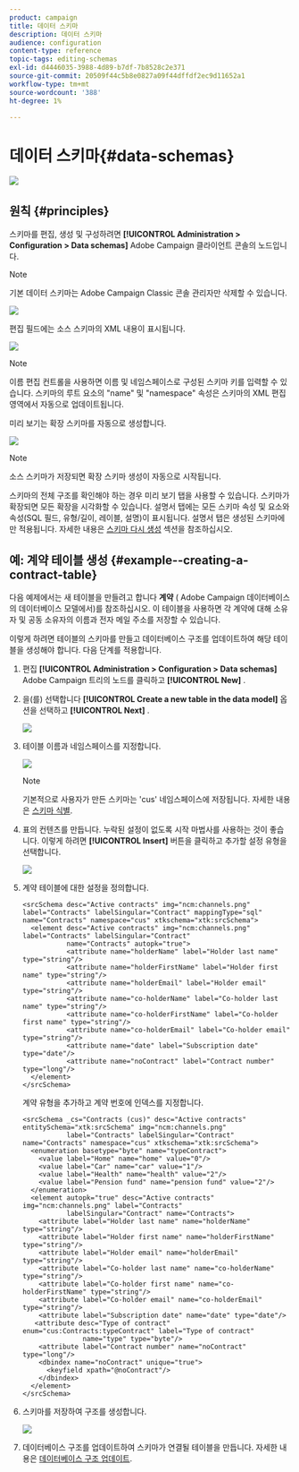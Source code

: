 ```yaml
---
product: campaign
title: 데이터 스키마
description: 데이터 스키마
audience: configuration
content-type: reference
topic-tags: editing-schemas
exl-id: d4446035-3988-4d89-b7df-7b8528c2e371
source-git-commit: 20509f44c5b8e0827a09f44dffdf2ec9d11652a1
workflow-type: tm+mt
source-wordcount: '388'
ht-degree: 1%

---
```


# 데이터 스키마{#data-schemas}

![](../../assets/v7-only.svg)

## 원칙 {#principles}

스키마를 편집, 생성 및 구성하려면 **[!UICONTROL Administration > Configuration > Data schemas]** Adobe Campaign 클라이언트 콘솔의 노드입니다.

>[!NOTE]
>
>기본 데이터 스키마는 Adobe Campaign Classic 콘솔 관리자만 삭제할 수 있습니다.

![](assets/d_ncs_integration_schema_navtree.png)

편집 필드에는 소스 스키마의 XML 내용이 표시됩니다.

![](assets/d_ncs_integration_schema_edition.png)

>[!NOTE]
>
>이름 편집 컨트롤을 사용하면 이름 및 네임스페이스로 구성된 스키마 키를 입력할 수 있습니다. 스키마의 루트 요소의 &quot;name&quot; 및 &quot;namespace&quot; 속성은 스키마의 XML 편집 영역에서 자동으로 업데이트됩니다.

미리 보기는 확장 스키마를 자동으로 생성합니다.

![](assets/d_ncs_integration_schema_edition2.png)

>[!NOTE]
>
>소스 스키마가 저장되면 확장 스키마 생성이 자동으로 시작됩니다.

스키마의 전체 구조를 확인해야 하는 경우 미리 보기 탭을 사용할 수 있습니다. 스키마가 확장되면 모든 확장을 시각화할 수 있습니다. 설명서 탭에는 모든 스키마 속성 및 요소와 속성(SQL 필드, 유형/길이, 레이블, 설명)이 표시됩니다. 설명서 탭은 생성된 스키마에만 적용됩니다. 자세한 내용은 [스키마 다시 생성](../../configuration/using/regenerating-schemas.md) 섹션을 참조하십시오.

## 예: 계약 테이블 생성 {#example--creating-a-contract-table}

다음 예제에서는 새 테이블을 만들려고 합니다 **계약** ( Adobe Campaign 데이터베이스의 데이터베이스 모델에서)를 참조하십시오. 이 테이블을 사용하면 각 계약에 대해 소유자 및 공동 소유자의 이름과 전자 메일 주소를 저장할 수 있습니다.

이렇게 하려면 테이블의 스키마를 만들고 데이터베이스 구조를 업데이트하여 해당 테이블을 생성해야 합니다. 다음 단계를 적용합니다.

1. 편집 **[!UICONTROL Administration > Configuration > Data schemas]** Adobe Campaign 트리의 노드를 클릭하고 **[!UICONTROL New]** .
1. 을(를) 선택합니다 **[!UICONTROL Create a new table in the data model]** 옵션을 선택하고 **[!UICONTROL Next]** .

   ![](assets/s_ncs_configuration_create_new_schema.png)

1. 테이블 이름과 네임스페이스를 지정합니다.

   ![](assets/s_ncs_configuration_create_new_param.png)

   >[!NOTE]
   >
   >기본적으로 사용자가 만든 스키마는 &#39;cus&#39; 네임스페이스에 저장됩니다. 자세한 내용은 [스키마 식별](../../configuration/using/about-schema-reference.md#identification-of-a-schema).

1. 표의 컨텐츠를 만듭니다. 누락된 설정이 없도록 시작 마법사를 사용하는 것이 좋습니다. 이렇게 하려면 **[!UICONTROL Insert]** 버튼을 클릭하고 추가할 설정 유형을 선택합니다.

   ![](assets/s_ncs_configuration_create_new_content.png)

1. 계약 테이블에 대한 설정을 정의합니다.

   ```
   <srcSchema desc="Active contracts" img="ncm:channels.png" label="Contracts" labelSingular="Contract" mappingType="sql" name="Contracts" namespace="cus" xtkschema="xtk:srcSchema">
     <element desc="Active contracts" img="ncm:channels.png" label="Contracts" labelSingular="Contract"
              name="Contracts" autopk="true">
              <attribute name="holderName" label="Holder last name" type="string"/>
              <attribute name="holderFirstName" label="Holder first name" type="string"/>
              <attribute name="holderEmail" label="Holder email" type="string"/>
              <attribute name="co-holderName" label="Co-holder last name" type="string"/>           
              <attribute name="co-holderFirstName" label="Co-holder first name" type="string"/>           
              <attribute name="co-holderEmail" label="Co-holder email" type="string"/>    
              <attribute name="date" label="Subscription date" type="date"/>     
              <attribute name="noContract" label="Contract number" type="long"/>  
     </element>
   </srcSchema>
   ```

   계약 유형을 추가하고 계약 번호에 인덱스를 지정합니다.

   ```
   <srcSchema _cs="Contracts (cus)" desc="Active contracts" entitySchema="xtk:srcSchema" img="ncm:channels.png"
              label="Contracts" labelSingular="Contract" name="Contracts" namespace="cus" xtkschema="xtk:srcSchema">
     <enumeration basetype="byte" name="typeContract">
       <value label="Home" name="home" value="0"/>
       <value label="Car" name="car" value="1"/>
       <value label="Health" name="health" value="2"/>
       <value label="Pension fund" name="pension fund" value="2"/>
     </enumeration>
     <element autopk="true" desc="Active contracts" img="ncm:channels.png" label="Contracts"
              labelSingular="Contract" name="Contracts">
       <attribute label="Holder last name" name="holderName" type="string"/>
       <attribute label="Holder first name" name="holderFirstName" type="string"/>
       <attribute label="Holder email" name="holderEmail" type="string"/>
       <attribute label="Co-holder last name" name="co-holderName" type="string"/>
       <attribute label="Co-holder first name" name="co-holderFirstName" type="string"/>
       <attribute label="Co-holder email" name="co-holderEmail" type="string"/>
       <attribute label="Subscription date" name="date" type="date"/>
      <attribute desc="Type of contract" enum="cus:Contracts:typeContract" label="Type of contract"
                  name="type" type="byte"/>
       <attribute label="Contract number" name="noContract" type="long"/>
       <dbindex name="noContract" unique="true">
         <keyfield xpath="@noContract"/>
       </dbindex>
     </element>
   </srcSchema>
   ```

1. 스키마를 저장하여 구조를 생성합니다.

   ![](assets/s_ncs_configuration_structure.png)

1. 데이터베이스 구조를 업데이트하여 스키마가 연결될 테이블을 만듭니다. 자세한 내용은 [데이터베이스 구조 업데이트](../../configuration/using/updating-the-database-structure.md).
